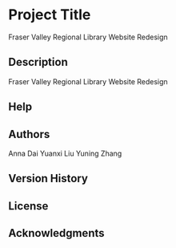 # Project Title

Fraser Valley Regional Library Website Redesign

## Description

Fraser Valley Regional Library Website Redesign


## Help



## Authors

Anna Dai
Yuanxi Liu
Yuning Zhang

## Version History



## License



## Acknowledgments


